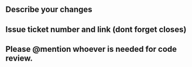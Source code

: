 ## Describe your changes

## Issue ticket number and link (dont forget closes)

## Please @mention whoever is needed for code review.
